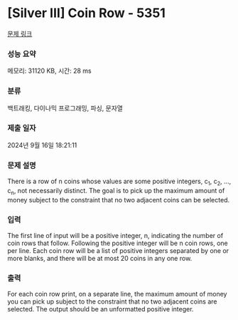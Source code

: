 # [Silver III] Coin Row - 5351 

[문제 링크](https://www.acmicpc.net/problem/5351) 

### 성능 요약

메모리: 31120 KB, 시간: 28 ms

### 분류

백트래킹, 다이나믹 프로그래밍, 파싱, 문자열

### 제출 일자

2024년 9월 16일 18:21:11

### 문제 설명

<p>There is a row of n coins whose values are some positive integers, c<sub>1</sub>, c<sub>2</sub>, …, c<sub>n</sub>, not necessarily distinct. The goal is to pick up the maximum amount of money subject to the constraint that no two adjacent coins can be selected.</p>

### 입력 

 <p>The first line of input will be a positive integer, n, indicating the number of coin rows that follow. Following the positive integer will be n coin rows, one per line. Each coin row will be a list of positive integers separated by one or more blanks, and there will be at most 20 coins in any one row.</p>

### 출력 

 <p>For each coin row print, on a separate line, the maximum amount of money you can pick up subject to the constraint that no two adjacent coins are selected. The output should be an unformatted positive integer.</p>

